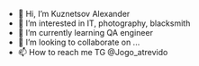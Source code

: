 - 👋 Hi, I’m Kuznetsov Alexander
- 👀 I’m interested in IT, photography, blacksmith
- 🌱 I’m currently learning QA engineer
- 💞️ I’m looking to collaborate on ...
- 📫 How to reach me TG @Jogo_atrevido

<!---
MacacoBrancoSPB/MacacoBrancoSPB is a ✨ special ✨ repository because its `README.md` (this file) appears on your GitHub profile.
You can click the Preview link to take a look at your changes.
--->
